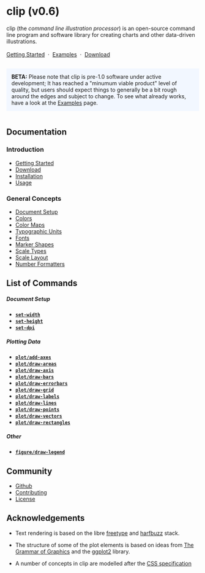 <h1>clip (v0.6)</h1>

clip (the _command line illustration processor_) is an open-source command line
program and software library for creating charts and other data-driven
illustrations.

<div style="margin-top: 1.2em;">
  <a href="./getting-started" style="">Getting Started</a>
  <span style="margin: 0 .3em">·</span>
  <a href="./examples">Examples</a>
  <span style="margin: 0 .3em">·</span>
  <a href="./installation">Download</a>
</div>

<div style="margin-top: 2em; margin-bottom: 3em; background: #f2f7ff; padding: 10pt; max-width: 900px; box-sizing: border-box;">
  <b>BETA:</b> Please note that clip is pre-1.0 software under active development;
  It has reached a "minumum viable product" level of quality, but users should
  expect things to generally be a bit rough around the edges and subject to change.
  To see what already works, have a look at the <a href="/examples">Examples</a> page.
</div>

## Documentation

<h3>Introduction</h3>
<ul class="index">
  <li><a href="./getting-started">Getting Started</a></li>
  <li><a href="./installation">Download</a></li>
  <li><a href="./installation">Installation</a></li>
  <li><a href="./usage/command-line">Usage</a></li>
</ul>

<h3>General Concepts</h3>
<ul class="index">
  <li><a href="/reference/document-setup">Document Setup</a></li>
  <li><a href="/reference/colors">Colors</a></li>
  <li><a href="/reference/color-maps">Color Maps</a></li>
  <li><a href="/reference/typographic">Typographic Units</a></li>
  <li><a href="/reference/fonts">Fonts</a></li>
  <li><a href="/reference/marker-shapes">Marker Shapes</a></li>
  <li><a href="/reference/scale-types">Scale Types</a></li>
  <li><a href="/reference/scale-layout">Scale Layout</a></li>
  <li><a href="/reference/format">Number Formatters</a></li>
</ul>


List of Commands
----------------

<h5>Document Setup</h5>
<ul class="index">
  <li><a href="#" class="prop"><code><strong>set-width</strong></code></a></li>
  <li><a href="#" class="prop"><code><strong>set-height</strong></code></a></li>
  <li><a href="#" class="prop"><code><strong>set-dpi</strong></code></a></li>
</ul>

<h5>Plotting Data</h5>
<ul class="index">
  <li><a href="/commands/plot/add-axes"><code><strong>plot/add-axes</strong></code></a></li>
  <li><a href="/commands/plot/draw-areas"><code><strong>plot/draw-areas</strong></code></a></li>
  <li><a href="/commands/plot/draw-axis"><code><strong>plot/draw-axis</strong></code></a></li>
  <li><a href="/commands/plot/draw-bars"><code><strong>plot/draw-bars</strong></code></a></li>
  <li><a href="/commands/plot/draw-errorbars"><code><strong>plot/draw-errorbars</strong></code></a></li>
  <li><a href="/commands/plot/draw-grid"><code><strong>plot/draw-grid</strong></code></a></li>
  <li><a href="/commands/plot/draw-labels"><code><strong>plot/draw-labels</strong></code></a></li>
  <li><a href="/commands/plot/draw-lines"><code><strong>plot/draw-lines</strong></code></a></li>
  <li><a href="/commands/plot/draw-points"><code><strong>plot/draw-points</strong></code></a></li>
  <li><a href="/commands/plot/draw-vectors"><code><strong>plot/draw-vectors</strong></code></a></li>
  <li><a href="/commands/plot/draw-rectangles"><code><strong>plot/draw-rectangles</strong></code></a></li>
</ul>

<h5>Other</h5>
<ul class="index">
  <li><a href="/commands/figure/draw-legend"><code><strong>figure/draw-legend</strong></code></a></li>
</ul>


Community
---------

<ul>
  <li><a href="https://github.com/asmuth/clip">Github</a></li>
  <li><a href="./contributing">Contributing</a></li>
  <li><a href="./license">License</a></li>
</ul>


Acknowledgements
----------------

  - Text rendering is based on the libre [freetype](https://www.freetype.org/)
    and [harfbuzz](https://harfbuzz.org) stack.

  - The structure of some of the plot elements is based on ideas from [The Grammar of
    Graphics](https://www.springer.com/gp/book/9780387245447) and the
    [ggplot2](https://ggplot2.tidyverse.org/) library.

  - A number of concepts in clip are modelled after the
    [CSS specification](https://www.w3.org/TR/CSS2/)


